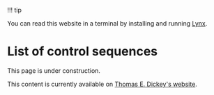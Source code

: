 !!! tip

You can read this website in a terminal by installing and running [Lynx](https://lynx.browser.org/).

# List of control sequences

This page is under construction.

This content is currently available on [Thomas E. Dickey's website](https://invisible-island.net/xterm/ctlseqs/ctlseqs-contents.html).
